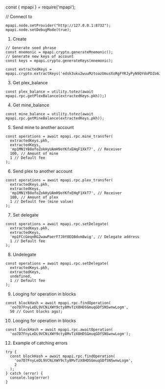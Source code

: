 const { mpapi } = require('mpapi');

// Connect to 
<pre><code>mpapi.node.setProvider("http://127.0.0.1:8732");
mpapi.node.setDebugMode(true);</code></pre>

1. Create
<pre><code>// Generate seed phrase
const mnemonic = mpapi.crypto.generateMnemonic();
// Generate new keys of account
const keys = mpapi.crypto.generateKeys(mnemonic);</code></pre>


<pre><code>const extractedKeys = mpapi.crypto.extractKeys('edsk3uku2wuuMztoazUmusXoRgFYRJyPyN9QYdoPDZo6JEKM3QMd5t');</code></pre>

3. Get plex_balance
<pre><code>const plex_balance = utility.totez(await mpapi.rpc.getPlexBalance(extractedKeys.pkh));)</code></pre>

4. Get mine_balance
<pre><code>const mine_balance = utility.totez(await mpapi.rpc.getMineBalance(extractedKeys.pkh));</code></pre>

5. Send mine to another account
<pre><code>const operations = await mpapi.rpc.mine_transfer(
  extractedKeys.pkh, 
  extractedKeys, 
  'mp1MN1YB8ofoZokHyUAmH9oYKfxEHqF1XkT7', // Receiver
  100, // Amount of mine
  1 // Default fee
);</code></pre>

6. Send plex to another account
<pre><code>const operations = await mpapi.rpc.plex_transfer(
  extractedKeys.pkh, 
  extractedKeys, 
  'mp1MN1YB8ofoZokHyUAmH9oYKfxEHqF1XkT7', // Receiver
  100, // Amount of plex
  1 // Default fee (mine value)
);</code></pre>

7. Set delegate
<pre><code>const operations = await mpapi.rpc.setDelegate(
  extractedKeys.pkh, 
  extractedKeys, 
  'mp1FCcGeqnRG2wawPaerF7JbY8EQ8dvm8wig', // Delegate address
  1 // Default fee
);</code></pre>

8. Undelegate
<pre><code>const operations = await mpapi.rpc.setDelegate(
  extractedKeys.pkh, 
  extractedKeys, 
  undefined, 
  1 // Default fee
);</code></pre>

9. Looging for operation in blocks
<pre><code>const blockHash = await mpapi.rpc.findOperation(
  'oo7D7FnyLeDL9VCNiXWY9cty8MvTzX8HDSGmuqGDfSNSwnwLogm',
  50 // Count blocks ago);</code></pre>

10. Looging for operation in blocks
<pre><code>const blockHash = await mpapi.rpc.awaitOperation(
  'oo7D7FnyLeDL9VCNiXWY9cty8MvTzX8HDSGmuqGDfSNSwnwLogm');</code></pre>

12. Example of catching errors
<pre><code>try {
  const blockHash = await mpapi.rpc.findOperation(
    'oo7D7FnyLeDL9VCNiXWY9cty8MvTzX8HDSGmuqGDfSNSwnwLogm',
    2
  );
} catch (error) {
  console.log(error)
}</code></pre>
